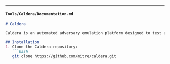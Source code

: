 
---

#### `Tools/Caldera/Documentation.md`
```markdown
# Caldera

Caldera is an automated adversary emulation platform designed to test and improve detection capabilities.

## Installation
1. Clone the Caldera repository:
   ```bash
   git clone https://github.com/mitre/caldera.git
